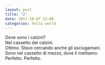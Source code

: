 ```yaml
---
layout: post
title: "2"
date: 2017-10-07 12:00
categories: hello world
---
```


Dove sono i calzini?  
Nel cassetto dei calzini.  
Ottimo. Stavo cercando anche gli asciugamani.  
Sono nel cassetto di mezzo, dove li mettiamo.  
Perfetto. Perfetto.
